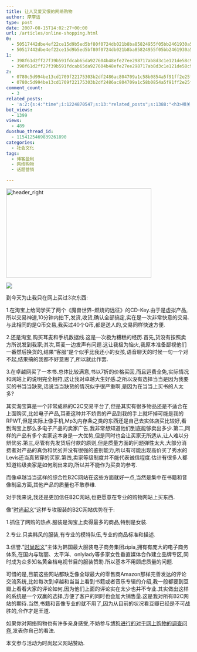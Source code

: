 ```yaml
---
title: 让人又爱又恨的网络购物
author: 摩摩诘
type: post
date: 2007-08-15T14:02:27+00:00
url: /articles/online-shopping.html
0:
  - 50517442dbe4ef22ce15d9b5ed5bf80f0724db021b8ba85824955f05bb2461930a5b90437b202efb478ea438650562b5
  - 50517442dbe4ef22ce15d9b5ed5bf80f0724db021b8ba85824955f05bb2461930a5b90437b202efb478ea438650562b5
1:
  - 398f61d2ff27f39b591fdcab65da927604b48efe27ee298717ab8d3c1e121de58c9e692b6ad25a777b26018aec274b7a
  - 398f61d2ff27f39b591fdcab65da927604b48efe27ee298717ab8d3c1e121de58c9e692b6ad25a777b26018aec274b7a
2:
  - 0780c5d994be13cd1709f22175303b2df2486ac804709a1c58b0854a5f91ff2e25f314d8c65e61efb15c7fc9a06fa255
  - 0780c5d994be13cd1709f22175303b2df2486ac804709a1c58b0854a5f91ff2e25f314d8c65e61efb15c7fc9a06fa255
comment_count:
  - 3
related_posts:
  - 'a:2:{s:4:"time";i:1224870547;s:13:"related_posts";s:1388:"<h3>相关日志</h3><ul class="related_post"><li><a href="http://www.digglife.cn/articles/vancl-shirt.html" title="博友们,你们喜欢穿衬衣么?">博友们,你们喜欢穿衬衣么?</a></li><li><a href="http://www.digglife.cn/articles/hp-event-2.html" title="一年智选在于春,惠普全程助力">一年智选在于春,惠普全程助力</a></li><li><a href="http://www.digglife.cn/articles/asus-notebook.html" title="抗击风雪,带上华硕笔记本">抗击风雪,带上华硕笔记本</a></li><li><a href="http://www.digglife.cn/articles/feedsky-event-center.html" title="Feedsky话题营销规则变化:可申请话题">Feedsky话题营销规则变化:可申请话题</a></li><li><a href="http://www.digglife.cn/articles/ad_about_real_estate.html" title="博狗话题之我最关心的房地产问题">博狗话题之我最关心的房地产问题</a></li><li><a href="http://www.digglife.cn/articles/earning_money_with_advertlets.html" title="博客盈利:通过Advertlets给你的博客带来盈利">博客盈利:通过Advertlets给你的博客带来盈利</a></li><li><a href="http://www.digglife.cn/articles/%e5%8d%9a%e5%ae%a2%e7%9b%88%e5%88%a9%e9%80%9a%e8%bf%87bloggerwave%e8%ae%a9%e4%bd%a0%e7%9a%84%e5%8d%9a%e5%ae%a2%e7%9b%88%e5%88%a9.html" title="博客盈利:通过Bloggerwave让你的博客盈利">博客盈利:通过Bloggerwave让你的博客盈利</a></li></ul>";}'
bot_views:
  - 1399
views:
  - 489
duoshuo_thread_id:
  - 1154125469839261890
categories:
  - 社会文化
tags:
  - 博客盈利
  - 网络购物
  - 话题营销

---
```

<a atomicselection="true" href="https://www.digglife.net/wp-content/uploads/3/379/2007/08/header-right.gif"><img width="396" src="http://digglife.qiniudn.com/wp-content/uploads/3/379/2007/08/header-right-thumb.gif" alt="header_right" height="243" /></a>

![][1]

到今天为止我只在网上买过3次东西:

1.在淘宝上给同学买了两个《魔兽世界&#8211;燃烧的远征》的CD-Key.由于是虚拟产品,所以交易神速,10分钟内拍下,发货,收货,确认全部搞定,实在是一次非常快意的交易.与此相同的是Q币交易,我买过40个Q币,都是送人的,交易同样快速方便.

2.还是淘宝,购买耳麦和手机数据线.这是一次极为糟糕的经历.首先,货没有按照卖方所说发到我家;其次,耳麦一边发声有问题.这让我极为恼火,我原本准备鄙视他们一番然后换货的,结果&#8221;客服&#8221;是个似乎比我还小的女孩,语音聊天的时候一句一个对不起,结果搞的我都不好意思了,所以就此作罢.

3.在卓越网买了一本书.总体比较满意,书以7折的价格买回,而且运费全免,实际情况和网站上的说明完全相符,这让我对卓越大生好感.之所以没有选择当当是因为我要买的书当当缺货,话说当当缺货的情况似乎很严重啊,是因为在当当上买书的人太多?

<!--more-->

其实淘宝算是一个非常成熟的C2C交易平台了,但是其实有很多物品还是不适合在上面购买,比如电子产品,耳麦这种并不娇贵的产品到我的手上就坏掉可能是我的RPWT,但是实际上像手机,Mp3,内存条之类的东西还是自己去实体店买比较好,看到淘宝上那么多电子产品的卖家广告,我非常想知道他们到底能够卖出多少.第二,同样的产品有多个卖家这本身是一大优势,但是同时也会让买家无所适从,让人难以分辨优劣.第三,尽管有先发货后付款的原则,但是质量方面的问题弹性太大,大部分消费者对产品的真伪和优劣并没有很强的鉴别能力,所以有可能出现高价买了秀水的Levis还当真货穿的买家.第四,卖家等级制度并不能代表诚信程度.估计有很多人都知道钻级卖家是如何刷出来的,所以并不能作为买卖的参考.

而像卓越当当这样的综合性B2C网站在这些方面就好一点,当然是集中在书籍和音像制品方面,其他产品的质量也不敢恭维.

对于我来说,我还是更加信任B2C网站,也更愿意在专业的购物网站上买东西.

像&#8221;<a target="_blank" href="http://www.shishangqiyi.com">时尚起义</a>&#8220;这样专攻服装的B2C网站优势在于:

1.抓住了网购的热点.服装是淘宝上卖得最多的商品,特别是女装.

2.专业.只卖韩风的服装,有专业的模特队伍,专业的商品标准和描述.

3.信誉.&#8221;<a target="_blank" href="http://www.shishangqiyi.com">时尚起义</a>&#8220;主体为韩国最大服装电子商务集团zipia,拥有有庞大的电子商务体系,在国内与瑞丽、太平洋、onlylady等多家女性垂直媒体合作建立品牌专区,同时成为众多知名黄金档电视节目的服装赞助.所以基本不用顾虑质量的问题.

可惜的是,目前这些网站都缺乏像全球最大的零售商Amazon那样完善发达的评论交流系统,比如每次到卓越和当当上看到书籍或者音乐专辑的介绍,我一般都要到豆瓣上看看大家的评论如何,因为他们上面的评论实在太少也并不专业.其实做出这样的系统是一个双赢的选择,方便了客户的同时也会加大销售量.这是我对所有B2C网站的期待.当然,书籍和音像专业的就不用了,因为从目前的状况看豆瓣已经是不可战胜的,合作才是王道.

如果你对网络购物也有许多亲身感受,不妨参与<a target="_blank" href="http://koubei.blogool.com/3j001-o4wxet-f2ou28xy-1-f2qeb1vh-5yb/8/449/links/product">博狗进行的对于网上购物的调查问卷</a>,发表你自己的看法.

本文参与活动为时尚起义网站赞助.

 [1]: http://digglife.qiniudn.com/qiniu/1588/image/dbea923db7fce81433794d25b6e38bcb.jpg